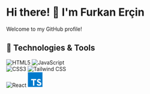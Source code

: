 # Hi there! 👋 I'm Furkan Erçin

 Welcome to my GitHub profile!

## 🔧 Technologies & Tools

<div>
  <img src="https://img.shields.io/badge/HTML5-E34F26?logo=html5&logoColor=fff&style=flat" alt="HTML5">
  <img src="https://img.shields.io/badge/JavaScript-F7DF1E?logo=javascript&logoColor=000&style=flat" alt="JavaScript"><br>
  <img src="https://img.shields.io/badge/CSS3-1572B6?logo=css3&logoColor=fff&style=flat" alt="CSS3">
  <img src="https://img.shields.io/badge/Tailwind%20CSS-06B6D4?logo=tailwindcss&logoColor=fff&style=flat" alt="Tailwind CSS"><br>
  <img src="https://img.shields.io/badge/React-000000?logo=react&style=flat" alt="React">
 <img src="https://raw.githubusercontent.com/devicons/devicon/master/icons/typescript/typescript-original.svg" alt="typescript" width="40" height="40"/>
</div>
